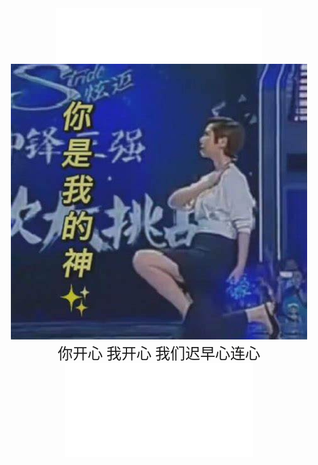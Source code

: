 
<center><iframe frameborder="no" border="0" marginwidth="0" marginheight="0" width=330 height=86 src="//music.163.com/outchain/player?type=2&id=1919512240&auto=1&height=66"></iframe><center>    
    
    
<center><img src = "./src/pic3.jpg" /></center>
   
 
<center><font face="微软雅黑" size=5>你开心 我开心 我们迟早心连心</font></center>    

    
        
<iframe src="//player.bilibili.com/player.html?aid=298356543&bvid=BV1qF411M7wY&cid=578056560&page=1" scrolling="no" border="0" frameborder="no" framespacing="0" allowfullscreen="true"> </iframe>
    

